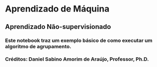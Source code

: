 # Aprendizado de Máquina

## Aprendizado Não-supervisionado

### Este notebook traz um exemplo básico de como executar um algoritmo de agrupamento.

### Créditos: Daniel Sabino Amorim de Araújo, Professor, Ph.D.



